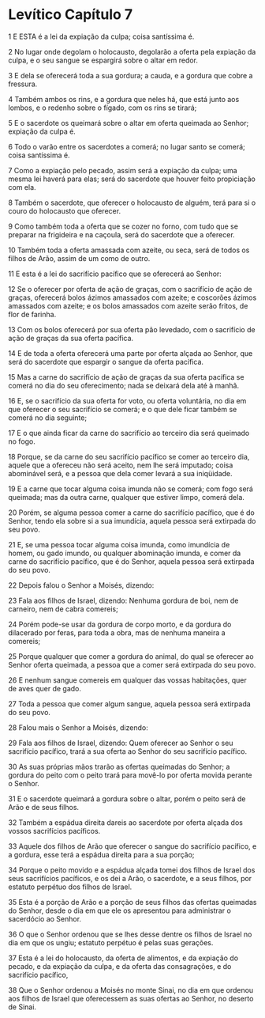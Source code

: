 # Levítico Capítulo 7

1	E ESTA é a lei da expiação da culpa; coisa santíssima é.

2	No lugar onde degolam o holocausto, degolarão a oferta pela expiação da culpa, e o seu sangue se espargirá sobre o altar em redor.

3	E dela se oferecerá toda a sua gordura; a cauda, e a gordura que cobre a fressura.

4	Também ambos os rins, e a gordura que neles há, que está junto aos lombos, e o redenho sobre o fígado, com os rins se tirará;

5	E o sacerdote os queimará sobre o altar em oferta queimada ao Senhor; expiação da culpa é.

6	Todo o varão entre os sacerdotes a comerá; no lugar santo se comerá; coisa santíssima é.

7	Como a expiação pelo pecado, assim será a expiação da culpa; uma mesma lei haverá para elas; será do sacerdote que houver feito propiciação com ela.

8	Também o sacerdote, que oferecer o holocausto de alguém, terá para si o couro do holocausto que oferecer.

9	Como também toda a oferta que se cozer no forno, com tudo que se preparar na frigideira e na caçoula, será do sacerdote que a oferecer.

10	Também toda a oferta amassada com azeite, ou seca, será de todos os filhos de Arão, assim de um como de outro.

11	E esta é a lei do sacrifício pacífico que se oferecerá ao Senhor:

12	Se o oferecer por oferta de ação de graças, com o sacrifício de ação de graças, oferecerá bolos ázimos amassados com azeite; e coscorões ázimos amassados com azeite; e os bolos amassados com azeite serão fritos, de flor de farinha.

13	Com os bolos oferecerá por sua oferta pão levedado, com o sacrifício de ação de graças da sua oferta pacífica.

14	E de toda a oferta oferecerá uma parte por oferta alçada ao Senhor, que será do sacerdote que espargir o sangue da oferta pacífica.

15	Mas a carne do sacrifício de ação de graças da sua oferta pacífica se comerá no dia do seu oferecimento; nada se deixará dela até à manhã.

16	E, se o sacrifício da sua oferta for voto, ou oferta voluntária, no dia em que oferecer o seu sacrifício se comerá; e o que dele ficar também se comerá no dia seguinte;

17	E o que ainda ficar da carne do sacrifício ao terceiro dia será queimado no fogo.

18	Porque, se da carne do seu sacrifício pacífico se comer ao terceiro dia, aquele que a ofereceu não será aceito, nem lhe será imputado; coisa abominável será, e a pessoa que dela comer levará a sua iniqüidade.

19	E a carne que tocar alguma coisa imunda não se comerá; com fogo será queimada; mas da outra carne, qualquer que estiver limpo, comerá dela.

20	Porém, se alguma pessoa comer a carne do sacrifício pacífico, que é do Senhor, tendo ela sobre si a sua imundícia, aquela pessoa será extirpada do seu povo.

21	E, se uma pessoa tocar alguma coisa imunda, como imundícia de homem, ou gado imundo, ou qualquer abominação imunda, e comer da carne do sacrifício pacífico, que é do Senhor, aquela pessoa será extirpada do seu povo.

22	Depois falou o Senhor a Moisés, dizendo:

23	Fala aos filhos de Israel, dizendo: Nenhuma gordura de boi, nem de carneiro, nem de cabra comereis;

24	Porém pode-se usar da gordura de corpo morto, e da gordura do dilacerado por feras, para toda a obra, mas de nenhuma maneira a comereis;

25	Porque qualquer que comer a gordura do animal, do qual se oferecer ao Senhor oferta queimada, a pessoa que a comer será extirpada do seu povo.

26	E nenhum sangue comereis em qualquer das vossas habitações, quer de aves quer de gado.

27	Toda a pessoa que comer algum sangue, aquela pessoa será extirpada do seu povo.

28	Falou mais o Senhor a Moisés, dizendo:

29	Fala aos filhos de Israel, dizendo: Quem oferecer ao Senhor o seu sacrifício pacífico, trará a sua oferta ao Senhor do seu sacrifício pacífico.

30	As suas próprias mãos trarão as ofertas queimadas do Senhor; a gordura do peito com o peito trará para movê-lo por oferta movida perante o Senhor.

31	E o sacerdote queimará a gordura sobre o altar, porém o peito será de Arão e de seus filhos.

32	Também a espádua direita dareis ao sacerdote por oferta alçada dos vossos sacrifícios pacíficos.

33	Aquele dos filhos de Arão que oferecer o sangue do sacrifício pacífico, e a gordura, esse terá a espádua direita para a sua porção;

34	Porque o peito movido e a espádua alçada tomei dos filhos de Israel dos seus sacrifícios pacíficos, e os dei a Arão, o sacerdote, e a seus filhos, por estatuto perpétuo dos filhos de Israel.

35	Esta é a porção de Arão e a porção de seus filhos das ofertas queimadas do Senhor, desde o dia em que ele os apresentou para administrar o sacerdócio ao Senhor.

36	O que o Senhor ordenou que se lhes desse dentre os filhos de Israel no dia em que os ungiu; estatuto perpétuo é pelas suas gerações.

37	Esta é a lei do holocausto, da oferta de alimentos, e da expiação do pecado, e da expiação da culpa, e da oferta das consagrações, e do sacrifício pacífico,

38	Que o Senhor ordenou a Moisés no monte Sinai, no dia em que ordenou aos filhos de Israel que oferecessem as suas ofertas ao Senhor, no deserto de Sinai.

